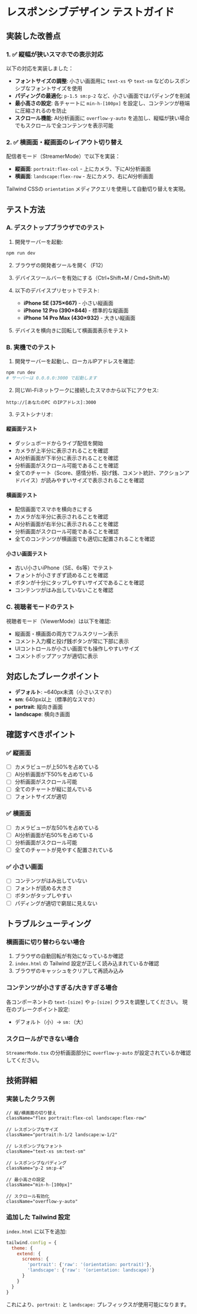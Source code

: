 # レスポンシブデザイン テストガイド

## 実装した改善点

### 1. ✅ 縦幅が狭いスマホでの表示対応

以下の対応を実装しました：

- **フォントサイズの調整**: 小さい画面用に `text-xs` や `text-sm` などのレスポンシブなフォントサイズを使用
- **パディングの最適化**: `p-1.5 sm:p-2` など、小さい画面ではパディングを削減
- **最小高さの設定**: 各チャートに `min-h-[100px]` を設定し、コンテンツが極端に圧縮されるのを防止
- **スクロール機能**: AI分析画面に `overflow-y-auto` を追加し、縦幅が狭い場合でもスクロールで全コンテンツを表示可能

### 2. ✅ 横画面・縦画面のレイアウト切り替え

配信者モード（StreamerMode）で以下を実装：

- **縦画面**: `portrait:flex-col` - 上にカメラ、下にAI分析画面
- **横画面**: `landscape:flex-row` - 左にカメラ、右にAI分析画面

Tailwind CSSの `orientation` メディアクエリを使用して自動切り替えを実現。

## テスト方法

### A. デスクトップブラウザでのテスト

1. 開発サーバーを起動:
```bash
npm run dev
```

2. ブラウザの開発者ツールを開く（F12）

3. デバイスツールバーを有効にする（Ctrl+Shift+M / Cmd+Shift+M）

4. 以下のデバイスプリセットでテスト:
   - **iPhone SE (375×667)** - 小さい縦画面
   - **iPhone 12 Pro (390×844)** - 標準的な縦画面
   - **iPhone 14 Pro Max (430×932)** - 大きい縦画面

5. デバイスを横向きに回転して横画面表示をテスト

### B. 実機でのテスト

1. 開発サーバーを起動し、ローカルIPアドレスを確認:
```bash
npm run dev
# サーバーは 0.0.0.0:3000 で起動します
```

2. 同じWi-Fiネットワークに接続したスマホから以下にアクセス:
```
http://[あなたのPC のIPアドレス]:3000
```

3. テストシナリオ:

#### 縦画面テスト
- ダッシュボードからライブ配信を開始
- カメラが上半分に表示されることを確認
- AI分析画面が下半分に表示されることを確認
- 分析画面がスクロール可能であることを確認
- 全てのチャート（Score、感情分析、投げ銭、コメント統計、アクションアドバイス）が読みやすいサイズで表示されることを確認

#### 横画面テスト
- 配信画面でスマホを横向きにする
- カメラが左半分に表示されることを確認
- AI分析画面が右半分に表示されることを確認
- 分析画面がスクロール可能であることを確認
- 全てのコンテンツが横画面でも適切に配置されることを確認

#### 小さい画面テスト
- 古い/小さいiPhone（SE、6s等）でテスト
- フォントが小さすぎず読めることを確認
- ボタンが十分にタップしやすいサイズであることを確認
- コンテンツがはみ出していないことを確認

### C. 視聴者モードのテスト

視聴者モード（ViewerMode）は以下を確認:

- 縦画面・横画面の両方でフルスクリーン表示
- コメント入力欄と投げ銭ボタンが常に下部に表示
- UIコントロールが小さい画面でも操作しやすいサイズ
- コメントポップアップが適切に表示

## 対応したブレークポイント

- **デフォルト**: ~640px未満（小さいスマホ）
- **sm**: 640px以上（標準的なスマホ）
- **portrait**: 縦向き画面
- **landscape**: 横向き画面

## 確認すべきポイント

### ✅ 縦画面
- [ ] カメラビューが上50%を占めている
- [ ] AI分析画面が下50%を占めている
- [ ] 分析画面がスクロール可能
- [ ] 全てのチャートが縦に並んでいる
- [ ] フォントサイズが適切

### ✅ 横画面
- [ ] カメラビューが左50%を占めている
- [ ] AI分析画面が右50%を占めている
- [ ] 分析画面がスクロール可能
- [ ] 全てのチャートが見やすく配置されている

### ✅ 小さい画面
- [ ] コンテンツがはみ出していない
- [ ] フォントが読める大きさ
- [ ] ボタンがタップしやすい
- [ ] パディングが適切で窮屈に見えない

## トラブルシューティング

### 横画面に切り替わらない場合

1. ブラウザの自動回転が有効になっているか確認
2. `index.html` の Tailwind 設定が正しく読み込まれているか確認
3. ブラウザのキャッシュをクリアして再読み込み

### コンテンツが小さすぎる/大きすぎる場合

各コンポーネントの `text-[size]` や `p-[size]` クラスを調整してください。
現在のブレークポイント設定:
- デフォルト（小）→ `sm:`（大）

### スクロールができない場合

`StreamerMode.tsx` の分析画面部分に `overflow-y-auto` が設定されているか確認してください。

## 技術詳細

### 実装したクラス例

```tsx
// 縦/横画面の切り替え
className="flex portrait:flex-col landscape:flex-row"

// レスポンシブなサイズ
className="portrait:h-1/2 landscape:w-1/2"

// レスポンシブなフォント
className="text-xs sm:text-sm"

// レスポンシブなパディング
className="p-2 sm:p-4"

// 最小高さの設定
className="min-h-[100px]"

// スクロール有効化
className="overflow-y-auto"
```

### 追加した Tailwind 設定

`index.html` に以下を追加:

```javascript
tailwind.config = {
  theme: {
    extend: {
      screens: {
        'portrait': {'raw': '(orientation: portrait)'},
        'landscape': {'raw': '(orientation: landscape)'}
      }
    }
  }
}
```

これにより、`portrait:` と `landscape:` プレフィックスが使用可能になります。


